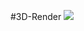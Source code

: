 # 3D-Render
![](https://github.com/Nurlis03/3D-Render/assets/99631295/7f728f27-8754-4482-b000-ff0b4e2e2af1)
